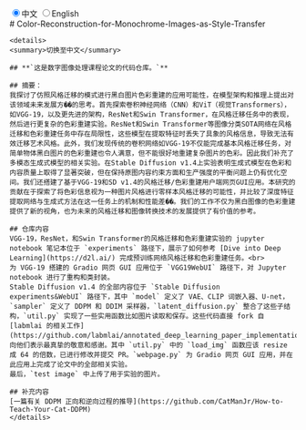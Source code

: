<html>
<body>
  <div>
    <label><input type="radio" name="lang" value="cn" checked>中文</label>
    <label><input type="radio" name="lang" value="en">English</label>
  </div>

  <div id="cn">
    # Color-Reconstruction-for-Monochrome-Images-as-Style-Transfer

    <details>
    <summary>切换至中文</summary>

    ## **`这是数字图像处理课程论文的代码仓库。`**

    ## 摘要：
    我探讨了仿照风格迁移的模式进行黑白图片色彩重建的应用可能性，在模型架构和推理上提出对该领域未来发展方��的思考。首先探索卷积神经网络（CNN）和ViT（视觉Transformers），如VGG-19，以及更先进的架构，ResNet和Swin Transformer，在风格迁移任务中的表现，然后进行更复杂的色彩重建实验。ResNet和Swin Transformer等图像分类SOTA网络在风格迁移和色彩重建任务中存在局限性，这些模型在提取特征时丢失了具象的风格信息，导致无法有效迁移艺术风格。此外，我们发现传统的卷积网络如VGG-19不仅能完成基本风格迁移任务，对简单物体黑白图片的色彩重建也令人满意，但不能很好地重建复杂图片的色彩。因此我们补充了多模态生成式模型的相关实验。在Stable Diffusion v1.4上实验表明生成式模型在色彩和内容质量上取得了显著突破，但在保持原图内容约束方面和生产强度的平衡问题上仍有优化空间。我们还搭建了基于VGG-19和SD v1.4的风格迁移/色彩重建用户端网页GUI应用。本研究的贡献在于探索了将色彩信息视为一种图片风格进行零样本风格迁移的可能性，并比较了深度特征提取网络与生成式方法在这一任务上的机制和性能差��。我们的工作不仅为黑白图像的色彩重建提供了新的视角，也为未来的风格迁移和图像转换技术的发展提供了有价值的参考。

    ## 仓库内容
    VGG-19，ResNet，和Swin Transformer的风格迁移和色彩重建实验的 jupyter notebook 笔记本位于 `experiments` 路径下，展示了如何参考 [Dive into Deep Learning](https://d2l.ai/) 完成预训练网络风格迁移和色彩重建任务。<br>
    为 VGG-19 搭建的 Gradio 网页 GUI 应用位于 `VGG19WebUI` 路径下，对 Jupyter notebook 进行了重构和类封装。  
    Stable Diffusion v1.4 的全部内容位于 `Stable Diffusion experiments&WebUI` 路径下，其中 `model` 定义了 VAE、CLIP 词嵌入器、U-net，`sampler` 定义了 DDPM 和 DDIM 采样器，`latent_diffusion.py` 整合了这些子结构，`util.py` 实现了一些实用函数比如图片读取和保存。这些代码直接 fork 自 [labmlai 的相关工作](https://github.com/labmlai/annotated_deep_learning_paper_implementations)。向他们表示最真挚的敬意和感谢。其中 `util.py` 中的 `load_img` 函数应该 resize 成 64 的倍数，已进行修改并提交 PR。`webpage.py` 为 Gradio 网页 GUI 应用，并在此应用上完成了论文中的全部相关实验。  
    最后，`test image` 中上传了用于实验的图片。  

    ## 补充内容
    [一篇有关 DDPM 正向和逆向过程的推导](https://github.com/CatManJr/How-to-Teach-Your-Cat-DDPM)
    </details>
  </div>
  <div id="en" style="display: none;">
    # Color-Reconstruction-for-Monochrome-Images-as-Style-Transfer

    <details open>
    <summary>Switch to English</summary>

    ## **`This is the code repository for the Digital Image Processing course paper.`**

    ## Abstract:
    I explored the feasibility of colorizing black-and-white images by emulating style transfer and provided insights into possible directions for future research in model architecture and reasoning for this field. First, I investigated the performance of convolutional neural networks (CNNs) such as VGG-19 and more advanced architectures including ResNet and Swin Transformer in style transfer tasks, followed by more complex color reconstruction experiments. We found that state-of-the-art networks like ResNet and Swin Transformer show limitations in style transfer and colorization, because these models lose concrete style details while extracting features. Additionally, traditional convolutional neural networks such as VGG-19 not only complete basic style transfer tasks on black-and-white images with simple objects but also achieve decent color reconstruction, although they fail to handle more complicated images. We then supplemented our experiments with multimodal generative models. Experiments on Stable Diffusion v1.4 demonstrate significant breakthroughs in both colorization and content quality, but optimizing the balance between original content constraints and generation strength remains a challenge. We also built a user-facing web GUI application for style transfer/colorization based on VGG-19 and SD v1.4. Our contribution is exploring the possibility of treating color information as a style for zero-sample style transfer and comparing the mechanisms and performance of deep feature extraction networks and generative methods in this task. Our findings offer a new perspective for colorization of black-and-white images and provide valuable reference points for future development of style transfer and image transformation techniques.

    ## Repository Contents
    Jupyter notebooks for style transfer and colorization using VGG-19, ResNet, and Swin Transformer are in the `experiments` folder, demonstrating how to perform pretrained style transfer and colorization tasks by referencing [Dive into Deep Learning](https://d2l.ai/).  
    The Gradio web GUI application built for VGG-19 is in the `VGG19WebUI` folder, where the Jupyter notebook code has been restructured and wrapped into classes.  
    All content related to Stable Diffusion v1.4 is in the `Stable Diffusion experiments&WebUI` folder. The `model` folder defines the VAE, CLIP text encoder, and U-net; `sampler` defines the DDPM and DDIM samplers; `latent_diffusion.py` integrates these sub-modules; and `util.py` implements utility functions such as image loading/saving. These codes were directly forked from [labmlai’s project](https://github.com/labmlai/annotated_deep_learning_paper_implementations), to whom we extend our sincere gratitude. We modified the `load_img` function in `util.py` to make it resize to multiples of 64 and submitted a PR. The `webpage.py` is a Gradio web GUI where all the experiments in the paper were conducted.  
    Finally, the `test image` folder contains the images used in our experiments.

    ## Additional Content
    [An article on the derivation of forward and reverse processes in DDPM](https://github.com/CatManJr/How-to-Teach-Your-Cat-DDPM)
    </details>
  </div>

  <script>
    const radios = document.querySelectorAll('input[name="lang"]');
    radios.forEach(r => {
      r.addEventListener('change', () => {
        document.getElementById('cn').style.display = (r.value === 'cn') ? 'block' : 'none';
        document.getElementById('en').style.display = (r.value === 'en') ? 'block' : 'none';
      });
    });
  </script>
</body>
</html>

